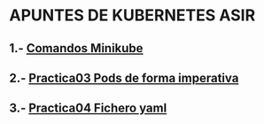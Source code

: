 # APUNTES DE KUBERNETES ASIR

## 1.- [Comandos Minikube](practicas/comandosMinikube.md)
## 2.- [Practica03 Pods de forma imperativa](practicas/PodsFormaImperativa.md)
## 3.- [Practica04 Fichero yaml](practicas/practica04YAML/P04FicheroYaml.md)